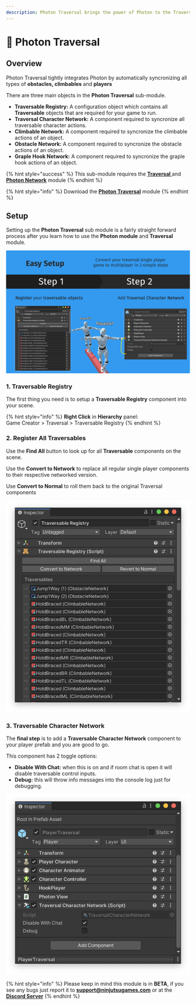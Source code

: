 ```yaml
---
description: Photon Traversal brings the power of Photon to the Traversal module.
---
```


# 🏃 Photon Traversal

## Overview

Photon Traversal tightly integrates Photon by automatically syncronizing all types of **obstacles, climbables** and **players**

There are three main objects in the **Photon Traversal** sub-module.

* **Traversable Registry:** A configuration object which contains all **Traversable** objects that are required for your game to run.
* **Traversal Character Network:** A component required to syncronize all traversable character actions.
* **Climbable Network:** A component required to syncronize the climbable actions of an object.
* **Obstacle Network:** A component required to syncronize the obstacle actions of an object.
* **Graple Hook Network:** A component required to syncronize the graple hook actions of an object.

{% hint style="success" %}
This sub-module requires the [**Traversal**](https://assetstore.unity.com/packages/tools/animation/traversal-179526)[ ](https://gamecreator.page.link/shooter)and [**Photon Network**](https://assetstore.unity.com/packages/tools/network/photon-module-for-game-creator-123155) module
{% endhint %}

{% hint style="info" %}
Download the [**Photon Traversal**](https://u3d.as/2sC2) module
{% endhint %}

## Setup

Setting up the **Photon Traversal** sub module is a fairly straight forward process after you learn how to use the **Photon module** and **Traversal** module.

![](<../../../.gitbook/assets/Setup (2).png>)

### &#x20;1. Traversable Registry

The first thing you need is to setup a **Traversable Registry** component into your scene.&#x20;

{% hint style="info" %}
**Right Click** in **Hierarchy** panel:\
Game Creator > Traversal > Traversable Registry
{% endhint %}

### 2. Register All Traversables

Use the **Find All** button to look up for all **Traversable** components on the scene.

Use the **Convert to Network** to replace all regular single player components to their respective networked version.

Use **Convert to Normal** to roll them back to the original Traversal components

![](<../../../.gitbook/assets/image (6).png>)

### 3. Traversable Character Network

The **final step** is to add a **Traversable Character Network** component to your player prefab and you are good to go.

This component has 2 toggle options:

* **Disable With Chat:** when this is on and if room chat is open it will disable traversable control inputs.
* **Debug:** this will throw info messages into the console log just for debugging.

![](<../../../.gitbook/assets/image (65).png>)

{% hint style="info" %}
Please keep in mind this module is in **BETA**, if you see any bugs just report it to [**support@ninjutsugames.com**](mailto:support@ninjutsugames.com) or at the [**Discord Server**](https://discordapp.com/invite/u2K64A7)&#x20;
{% endhint %}
